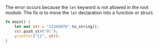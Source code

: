 The error occurs because the `let` keyword is not allowed in the root module. The fix is to move the `let` declaration into a function or struct.

```rs
fn main() {
    let mut str = "12345678".to_string();
    str.push_str("9!");
    println!("{}", str);
}
```
